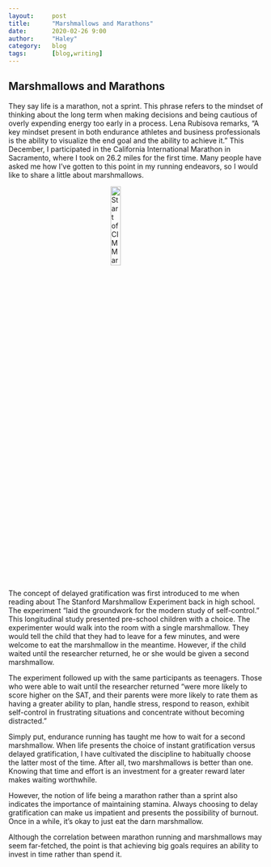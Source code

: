 ```yaml
---
layout:     post
title:      "Marshmallows and Marathons"
date:       2020-02-26 9:00
author:     "Haley"
category:   blog
tags:       [blog,writing]
---
```


<h2 style = "align: center">Marshmallows and Marathons</h2>

They say life is a marathon, not a sprint. This phrase refers to the mindset of thinking about the long term when making decisions and being cautious of overly expending energy too early in a process. Lena Rubisova remarks, “A key mindset present in both endurance athletes and business professionals is the ability to visualize the end goal and the ability to achieve it.” This December, I participated in the California International Marathon in Sacramento, where I took on 26.2 miles for the first time. Many people have asked me how I’ve gotten to this point in my running endeavors, so I would like to share a little about marshmallows.
<br>

<img style = "width: 20%; height: 20%; display: block; margin-left: auto; margin-right: auto;" src="hraizes.github.io/_posts/marathonStart.JPG"  alt="Start of CIM Marathon"/>

The concept of delayed gratification was first introduced to me when reading about The Stanford Marshmallow Experiment back in high school. The experiment “laid the groundwork for the modern study of self-control.” This longitudinal study presented pre-school children with a choice. The experimenter would walk into the room with a single marshmallow. They would tell the child that they had to leave for a few minutes, and were welcome to eat the marshmallow in the meantime. However, if the child waited until the researcher returned, he or she would be given a second marshmallow.
<br>

The experiment followed up with the same participants as teenagers. Those who were able to wait until the researcher returned “were more likely to score higher on the SAT, and their parents were more likely to rate them as having a greater ability to plan, handle stress, respond to reason, exhibit self-control in frustrating situations and concentrate without becoming distracted.”
<br>

Simply put, endurance running has taught me how to wait for a second marshmallow. When life presents the choice of instant gratification versus delayed gratification, I have cultivated the discipline to habitually choose the latter most of the time. After all, two marshmallows is better than one. Knowing that time and effort is an investment for a greater reward later makes waiting worthwhile.
<br>

However, the notion of life being a marathon rather than a sprint also indicates the importance of maintaining stamina. Always choosing to delay gratification can make us impatient and presents the possibility of burnout. Once in a while, it’s okay to just eat the darn marshmallow.
<br>

Although the correlation between marathon running and marshmallows may seem far-fetched, the point is that achieving big goals requires an ability to invest in time rather than spend it.

